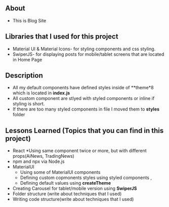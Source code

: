 ## About
* This is Blog Site 
## Libraries that I used for this project
* Material UI & Material Icons- for styling components and css styling.
* SwiperJS- for displaying posts for mobile/tablet  screens that are located in Home Page
## Description
* All my default components have defined styles inside of **theme*8 which is located in **index.js**
* All custom component are stlyed with styled components or inline if styling is short.
* If there are too many styled components in file I moved them to **styles** folder 


## Lessons Learned (Topics that you can find in this project)
* React
    *Using same component twice or more, but with different props(AiNews, TradingNews)
* npm and npx via Node.js
* MaterialUI 
    * Using some of  MaterialUI components 
    * Defining custom copmonents styles using styled components ,
    * Defining default values using **createTheme**
* Creating Carousel for tablet/mobile version using **SwiperJS**
* Folder structure (write about techniques that I used)
* Writing code structure(write about techniques that I used)
